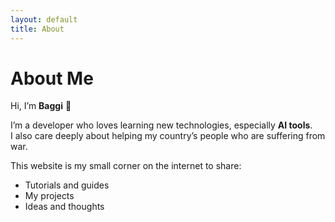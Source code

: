 ```yaml
---
layout: default
title: About
---
```


# About Me

Hi, I’m **Baggi** 👋  

I’m a developer who loves learning new technologies, especially **AI tools**.  
I also care deeply about helping my country’s people who are suffering from war.  

This website is my small corner on the internet to share:
- Tutorials and guides  
- My projects  
- Ideas and thoughts
